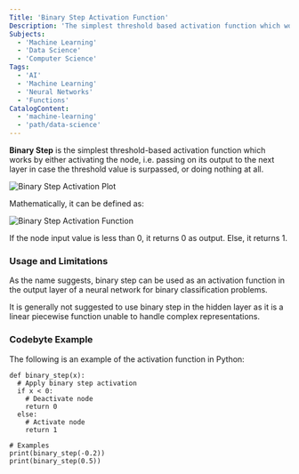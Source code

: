 ```yaml
---
Title: 'Binary Step Activation Function'
Description: 'The simplest threshold based activation function which works by either firing the node in case the threshold value is surpassed or doing nothing at all.'
Subjects:
  - 'Machine Learning'
  - 'Data Science'
  - 'Computer Science'
Tags:
  - 'AI'
  - 'Machine Learning'
  - 'Neural Networks'
  - 'Functions'
CatalogContent:
  - 'machine-learning'
  - 'path/data-science'
---
```



**Binary Step** is the simplest threshold-based activation function which works by either activating the node, i.e. passing on its output to the next layer in case the threshold value is surpassed, or doing nothing at all. 

![Binary Step Activation Plot](https://raw.githubusercontent.com/Codecademy/docs/main/media/binary-step-plot.png)

Mathematically, it can be defined as:

![Binary Step Activation Function](https://raw.githubusercontent.com/Codecademy/docs/main/media/binary-step-function.jpg)

If the node input value is less than 0, it returns 0 as output. Else, it returns 1.

### Usage and Limitations

As the name suggests, binary step can be used as an activation function in the output layer of a neural network for binary classification problems.

It is generally not suggested to use binary step in the hidden layer as it is a linear piecewise function unable to handle complex representations.

### Codebyte Example

The following is an example of the activation function in Python:

```codebyte/python
def binary_step(x):
  # Apply binary step activation
  if x < 0:
    # Deactivate node
    return 0
  else:
    # Activate node
    return 1

# Examples
print(binary_step(-0.2))
print(binary_step(0.5))
```
